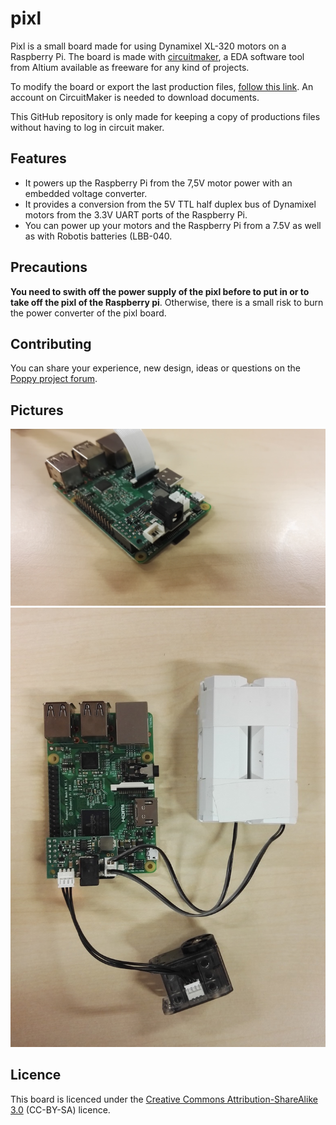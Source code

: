 # pixl
Pixl is a small board made for using Dynamixel XL-320 motors on a Raspberry Pi.
The board is made with [circuitmaker](circuitmaker.com), a EDA software tool from Altium available as freeware for any kind of projects.

To modify the board or export the last production files, [follow this link](http://workspace.circuitmaker.com/Projects/78A4FE38-92CD-4DAB-9B5A-15E9EAD0FAC1). An account on CircuitMaker is needed to download documents.

This GitHub repository is only made for keeping a copy of productions files without having to log in circuit maker.

## Features
* It powers up the Raspberry Pi from the 7,5V motor power with an embedded voltage converter.
* It provides a conversion from the 5V TTL half duplex bus of Dynamixel motors from the 3.3V UART ports of the Raspberry Pi.
* You can power up your motors and the Raspberry Pi from a 7.5V as well as with Robotis batteries (LBB-040.

## Precautions
**You need to swith off the power supply of the pixl before to put in or to take off the pixl of the Raspberry pi**. Otherwise, there is a small risk to burn the power converter of the pixl board.

## Contributing
You can share your experience, new design, ideas or questions on the [Poppy project forum](https://forum.poppy-project.org/).

## Pictures
![](images/rpi_pixl.jpg)
![](images/pixl_battery.jpg)

## Licence
This board is licenced under the [Creative Commons Attribution-ShareAlike 3.0](https://creativecommons.org/licenses/by-sa/3.0/) (CC-BY-SA) licence.
